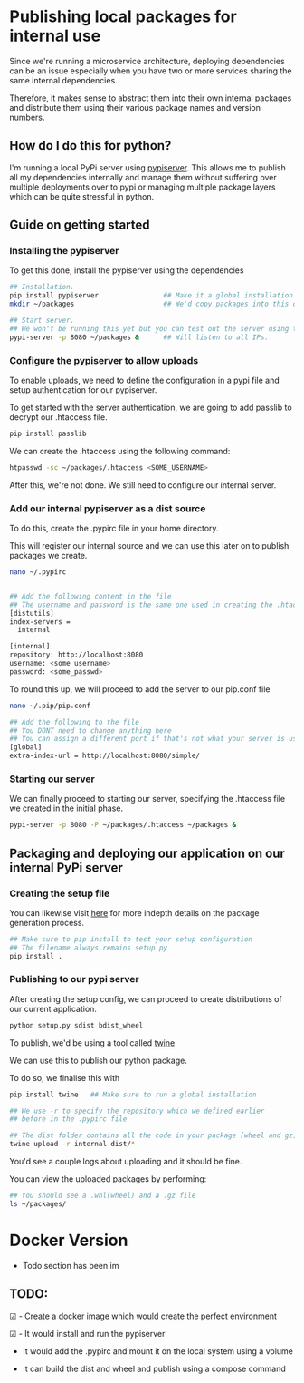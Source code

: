 # Publishing local packages for internal use

Since we're running a microservice architecture, deploying dependencies can be an 
issue especially when you have two or more services sharing the same internal
dependencies.

Therefore, it makes sense to abstract them into their own internal packages
and distribute them using their various package names and  version numbers.


## How do I do this for python?
I'm running a local PyPi server using
[pypiserver](https://pypiserver.readthedocs.io/en/latest/).
This allows me to publish all my dependencies internally and manage them without
suffering over multiple deployments over to pypi or managing multiple package layers
which can be quite stressful in python.


Guide on getting started
---

### Installing the pypiserver 

To get this done, install the pypiserver using the dependencies
```bash
## Installation.
pip install pypiserver                ## Make it a global installation
mkdir ~/packages                      ## We'd copy packages into this directory.

## Start server.
## We won't be running this yet but you can test out the server using this
pypi-server -p 8080 ~/packages &      ## Will listen to all IPs.

```

### Configure the pypiserver to allow uploads

To enable uploads, we need to define the configuration in a pypi file and 
setup authentication for our pypiserver.

To get started with the server authentication, we are going to add passlib to
decrypt our .htaccess file. 

```bash
pip install passlib
```

We can create the .htaccess using the following command:
```bash
htpasswd -sc ~/packages/.htaccess <SOME_USERNAME>
```

After this, we're not done. We still need to configure our internal server.


### Add our internal pypiserver as a dist source

To do this, create the .pypirc file in your home directory.

This will register our internal source and we can use this later on to publish 
packages we create.

```bash
nano ~/.pypirc


## Add the following content in the file
## The username and password is the same one used in creating the .htaccess file
[distutils]
index-servers =
  internal

[internal]
repository: http://localhost:8080
username: <some_username>
password: <some_passwd>
```

To round this up, we will proceed to add the server to our pip.conf file

```bash
nano ~/.pip/pip.conf

## Add the following to the file
## You DONT need to change anything here
## You can assign a different port if that's not what your server is using
[global]
extra-index-url = http://localhost:8080/simple/

```


### Starting our server

We can finally proceed to starting our server, specifying the .htaccess file we 
created in the initial phase.

```bash
pypi-server -p 8080 -P ~/packages/.htaccess ~/packages &
```


Packaging and deploying our application on our internal PyPi server
---

### Creating the setup file

You can likewise visit [here](https://python-packaging.readthedocs.io/en/latest/minimal.html#creating-the-scaffolding)
for more indepth details on the package generation process.

```bash
## Make sure to pip install to test your setup configuration
## The filename always remains setup.py
pip install .
```


### Publishing to our pypi server

After creating the setup config, we can proceed to create distributions
of our current application.

```bash
python setup.py sdist bdist_wheel
``` 

To publish, we'd be using a tool called [twine](https://pypi.org/project/twine/)

We can use this to publish our python package.

To do so, we finalise this with

```bash
pip install twine   ## Make sure to run a global installation

## We use -r to specify the repository which we defined earlier
## before in the .pypirc file

## The dist folder contains all the code in your package [wheel and gz]
twine upload -r internal dist/*  
```

You'd see a couple logs about uploading and it should be fine.


You can view the uploaded packages by performing:

```bash
## You should see a .whl(wheel) and a .gz file
ls ~/packages/
```


# Docker Version
 - Todo section has been im

## TODO:
&#x2611; - Create a docker image which would create the perfect environment

&#x2611; - It would install and run the pypiserver

- It would add the .pypirc and mount it on the local system using a volume
    
- It can build the dist and wheel and publish using a compose command



